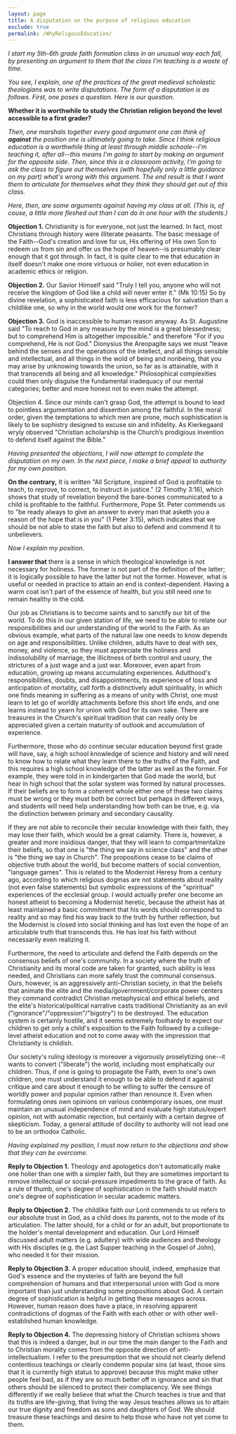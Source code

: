 ```yaml
---
layout: page
title: A disputation on the purpose of religious education
exclude: true
permalink: /WhyReligousEducation/
---
```



*I start my 5th-6th grade faith formation class in an unusual way each fall, by presenting an argument to them that the class I'm teaching is a waste of time.*

*You see, I explain, one of the practices of the great medieval scholastic theologians was to write disputations.  The form of a disputation is as follows.  First, one poses a question.  Here is our question.*

**Whether it is worthwhile to study the Christian religion beyond the level accessible to a first grader?**

*Then, one marshals together every good argument one can think of **against** the position one is ultimately going to take.  Since I think religious education is a worthwhile thing at least through middle schoole--I'm teaching it, after all--this means I'm going to start by making an argument for the opposite side.  Then, since this is a classroom activity, I'm going to ask the class to figure out themselves (with hopefully only a little guidance on my part) what's wrong with this argument.  The end result is that I want them to articulate for themselves what they think they should get out of this class.* 

*Here, then, are some arguments against having my class at all.  (This is, of couse, a little more fleshed out than I can do in one hour with the students.)*

**Objection 1.** Christianity is for everyone, not just the learned.  In fact, most Christians through history were illiterate peasants.  The basic message of the Faith--God's creation and love for us, His offering of His own Son to redeem us from sin and offer us the hope of heaven--is presumably clear enough that it got through.  In fact, it is quite clear to me that education in itself doesn't make one more virtuous or holier, not even education in academic ethics or religion.

**Objection 2.**  Our Savior Himself said "Truly I tell you, anyone who will not receive the kingdom of God like a child will never enter it." (Mk 10:15)  So by divine revelation, a sophisticated faith is less efficacious for salvation than a childlike one, so why in the world would one work for the former?

**Objection 3.**  God is inaccessible to human reason anyway.  As St. Augustine said "To reach to God in any measure by the mind is a great blessedness; but to comprehend Him is altogether impossible." and therefore "For if you comprehend, He is not God."  Dionysius the Areopagite says we must 
"leave behind the senses and the operations of the intellect, and all things sensible and intellectual, and all things in the wold of being and nonbeing, that you may arise by unknowing towards the union, so far as is attainable, with it that transcends all being and all knowledge."  Philosophical complexities could then only disguise the fundamental inadequacy of our mental categories; better and more honest not to even make the attempt.

Objection 4.  Since our minds can't grasp God, the attempt is bound to lead to pointless argumentation and dissention among the faithful.  In the moral order, given the temptations to which men are prone, much sophistication is likely to be sophistry designed to excuse sin and infidelity.  As Kierkegaard wryly observed  "Christian scholarship is the Church’s prodigious invention to defend itself against the Bible."

*Having presented the objections, I will now attempt to complete the disputation on my own.  In the next piece, I make a brief appeal to authority for my own position.*


**On the contrary,** It is written "All Scripture, inspired of God is profitable to teach, to reprove, to correct, to instruct in justice." (2 Timothy 3:16), which shows that study of revelation beyond the bare-bones communicated to a child is profitable to the faithful.  Furthermore, Pope St. Peter commends us to "be ready always to give an answer to every man that asketh you a reason of the hope that is in you" (1 Peter 3:15), which indicates that we should be not able to state the faith but also to defend and commend it to unbelievers.

*Now I explain my position.*

**I answer that** there is a sense in which theological knowledge is not necessary for holiness.  The former is not part of the definition of the latter; it is logically possible to have the latter but not the former.  However, what is useful or needed in practice to attain an end is context-dependent.  Having a warm coat isn't part of the essence of health, but you still need one to remain healthy in the cold.

Our job as Christians is to become saints and to sanctify our bit of the world.  To do this in our given station of life, we need to be able to relate our responsibilities and our understanding of the world to the Faith.  As an obvious example, what parts of the natural law one needs to know depends on age and responsibilities.  Unlike children, adults have to deal with sex, money, and violence, so they must appreciate the holiness and indissolubility of marriage, the illicitness of birth control and usury, the strictures of a just wage and a just war.  Moreover, even apart from education, growing up means accumulating experiences.  Adulthood's responsibilities, doubts, and disappointments, its experience of loss and anticipation of mortality, call forth a distinctively adult spirituality, in which one finds meaning in suffering as a means of unity with Christ, one must learn to let go of worldly attachments before this short life ends, and one learns instead to yearn for union with God for its own sake.  There are treasures in the Church's spiritual tradition that can really only be appreciated given a certain maturity of outlook and accumulation of experience.

Furthermore, those who do continue secular education beyond first grade will have, say, a high school knowledge of science and history and will need to know how to relate what they learn there to the truths of the Faith, and this requires a high school knowledge of the latter as well as the former.  For example, they were told in in kindergarten that God made the world, but hear in high school that the solar system was formed by natural processes.  If their beliefs are to form a coherent whole either one of these two claims must be wrong or they must both be correct but perhaps in different ways, and students will need help understanding how both can be true, e.g. via the distinction between primary and secondary causality.

If they are not able to reconcile their secular knowledge with their faith, they may lose their faith, which would be a great calamity.  There is, however, a greater and more insidious danger, that they will learn to compartmentalize their beliefs, so that one is "the thing we say in science class" and the other is "the thing we say in Church".  The propositions cease to be claims of objective truth about the world, but become matters of social convention, "language games".  This is related to the Modernist Heresy from a century ago, according to which religious dogmas are not statements about reality (not even false statements) but symbolic expressions of the "spriritual" experiences of the ecclesial group.  I would actually prefer one become an honest atheist to becoming a Modernist heretic, because the atheist has at least maintained a basic commitment that his words should correspond to reality and so may find his way back to the truth by further reflection, but the Modernist is closed into social thinking and has lost even the hope of an articulable truth that transcends this.  He has lost his faith without necessarily even realizing it.

Furthermore, the need to articulate and defend the Faith depends on the consensus beliefs of one's community.  In a society where the truth of Christianity and its moral code are taken for granted, such ability is less needed, and Christians can more safely trust the communal consensus.  Ours, however, is an aggressively anti-Christian society, in that the beliefs that animate the elite and the media/government/corporate power centers they command contradict Christian metaphysical and ethical beliefs, and the elite's historical/political narrative casts traditional Christianity as an evil ("ignorance"/"oppression"/"bigotry") to be destroyed.  The education system is certainly hostile, and it seems extremely foolhardy to expect our children to get only a child's exposition to the Faith followed by a college-level atheist education and not to come away with the impression that Christianity is childish.

Our society's ruling ideology is moreover a vigorously proselytizing one--it wants to convert ("liberate") the world, including most emphatically our children.  Thus, if one is going to propagate the Faith, even to one's own children, one must understand it enough to be able to defend it against critique and care about it enough to be willing to suffer the censure of worldly power and popular opinion rather than renounce it.  Even when formulating ones own opinions on various contemporary issues, one must maintain an unusual independence of mind and evaluate high status/expert opinion, not with automatic rejection, but certainly with a certain degree of skepticism.  Today, a general attitude of docility to authority will not lead one to be an orthodox Catholic.

*Having explained my position, I must now return to the objections and show that they can be overcome.*

**Reply to Objection 1.**  Theology and apologetics don't automatically make one holier than one with a simpler faith, but they are sometimes important to remove intellectual or social-pressure impediments to the grace of faith.  As a rule of thumb, one's degree of sophistication in the faith should match one's degree of sophistication in secular academic matters.

**Reply to Objection 2.**  The childlike faith our Lord commends to us refers to our absolute trust in God, as a child does its parents, not to the mode of its articulation.  The latter should, for a child or for an adult, but proportionate to the holder's mental development and education.  Our Lord Himself discussed adult matters (e.g. adultery) with wide audiences and theology with His disciples (e.g. the Last Supper teaching in the Gospel of John), who needed it for their mission.

**Reply to Objection 3.**  A proper education should, indeed, emphasize that God's essence and the mysteries of faith are beyond the full comprehension of humans and that interpersonal union with God is more important than just understanding some propositions about God.  A certain degree of sophistication is helpful in getting these messages across.  However, human reason does have a place, in resolving apparent contradictions of dogmas of the Faith with each other or with other well-established human knowledge.

**Reply to Objection 4.**  The depressing history of Christian schisms shows that this is indeed a danger, but in our time the main danger to the Faith and to Christian morality comes from the opposite direction of anti-intellectualism.  I refer to the presumption that we should not clearly defend contentious teachings or clearly condemn popular sins (at least, those sins that it is currently high status to approve) because this might make other people feel bad, as if they are so much better off in ignorance and sin that others should be silenced to protect their complacency.  We see things differently if we really believe that what the Church teaches is true and that its truths are life-giving, that living the way Jesus teaches allows us to attain our true dignity and freedom as sons and daughters of God.  We should treasure these teachings and desire to help those who have not yet come to them.
